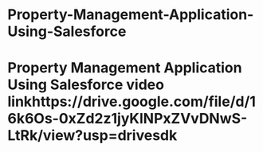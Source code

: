 # Property-Management-Application-Using-Salesforce
# Property Management Application Using Salesforce video linkhttps://drive.google.com/file/d/16k6Os-0xZd2z1jyKlNPxZVvDNwS-LtRk/view?usp=drivesdk 
